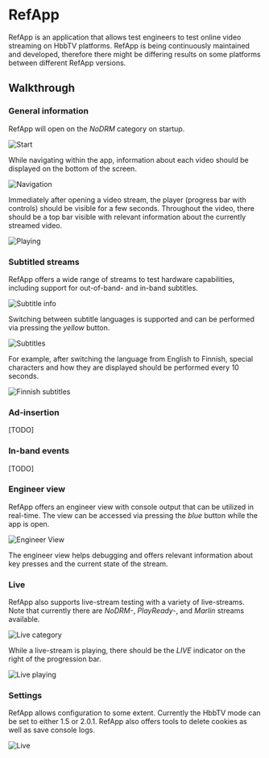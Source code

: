 # RefApp
RefApp is an application that allows test engineers to test online video streaming on HbbTV platforms. RefApp is being continuously maintained and developed, therefore there might be differing results on some platforms between different RefApp versions.
## Walkthrough
### General information
RefApp will open on the *NoDRM* category on startup.

![Start](1_Start.png?raw=true)

While navigating within the app, information about each video should be displayed on the bottom of the screen.

![Navigation](navigation_info.gif?raw=true)
<!--- ![Video info](2_VideoInfo.png?raw=true) --->

Immediately after opening a video stream, the player (progress bar with controls) should be visible for a few seconds. Throughout the video, there should be a top bar visible with relevant information about the currently streamed video.

![Playing](open_test.gif)
<!--- ![Video play](3_VideoPlay.png?raw=true) --->

### Subtitled streams
RefApp offers a wide range of streams to test hardware capabilities, including support for out-of-band- and in-band subtitles.

![Subtitle info](4.0_SubtitlesInfo.png?raw=true)

Switching between subtitle languages is supported and can be performed via pressing the *yellow* button.

![Subtitles](subtitles.gif)
<!--- ![Subtitles while playing](4_SubtitlesPlay.png?raw=true) --->

For example, after switching the language from English to Finnish, special characters and how they are displayed should be performed every 10 seconds.

![Finnish subtitles](5_SubtitlesFin.png?raw=true)

### Ad-insertion
 [TODO]
 ### In-band events
 [TODO]
 ### Engineer view

RefApp offers an engineer view with console output that can be utilized in real-time. The view can be accessed via pressing the *blue* button while the app is open.

![Engineer View](6_EngineerView.png?raw=true)

The engineer view helps debugging and offers relevant information about key presses and the current state of the stream.

### Live

RefApp also supports live-stream testing with a variety of live-streams. Note that currently there are *NoDRM-*, *PlayReady-*, and *Marlin* streams available.

![Live category](7.0_LiveCategory.png?raw=true)

While a live-stream is playing, there should be the *LIVE* indicator on the right of the progression bar.

![Live playing](7_LivePlay.png?raw=true)

### Settings

RefApp allows configuration to some extent. Currently the HbbTV mode can be set to either 1.5 or 2.0.1. RefApp also offers tools to delete cookies as well as save console logs.

![Live](8_Live.png?raw=true)

